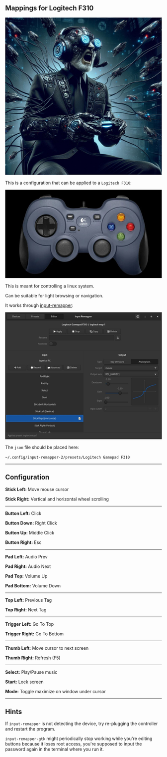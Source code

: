 ## Mappings for Logitech F310

![](image.jpg)

This is a configuration that can be applied to a `Logitech F310`:

![](controller.jpg)

This is meant for controlling a linux system.

Can be suitable for light browsing or navigation.

It works through [input-remapper](https://github.com/sezanzeb/input-remapper):

![](input_remapper.jpg)

The `json` file should be placed here:

 `~/.config/input-remapper-2/presets/Logitech Gamepad F310`

---

## Configuration

**Stick Left:** Move mouse cursor

**Stick Right:** Vertical and horizontal wheel scrolling

---

**Button Left:** Click

**Button Down:** Right Click

**Button Up:** Middle Click

**Button Right:** Esc

---

**Pad Left:** Audio Prev

**Pad Right:** Audio Next

**Pad Top:** Volume Up

**Pad Bottom:** Volume Down

---

**Top Left:** Previous Tag

**Top Right:** Next Tag

---

**Trigger Left:** Go To Top

**Trigger Right:** Go To Bottom

---

**Thumb Left:** Move cursor to next screen

**Thumb Right:** Refresh (F5)

---

**Select:** Play/Pause music

**Start:** Lock screen

**Mode:** Toggle maximize on window under cursor

---

## Hints

If `input-remapper` is not detecting the device, try re-plugging the controller and restart the program.

`input-remapper-gtk` might periodically stop working while you're editing buttons because it loses root access, you're supposed to input the password again in the terminal where you run it.